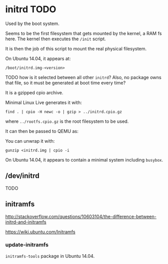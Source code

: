 # initrd TODO

Used by the boot system.

Seems to be the first filesystem that gets mounted by the kernel, a RAM fs here. The kernel then executes the `/init` script.

It is then the job of this script to mount the real physical filesystem.

On Ubuntu 14.04, it appears at:

    /boot/initrd.img-<version>

TODO how is it selected between all other `initrd`? Also, no package owns that file, so it must be generated at boot time every time?

It is a gzipped cpio archive.

Minimal Linux Live generates it with:

    find . | cpio -H newc -o | gzip > ../initrd.cpio.gz

where `../rootfs.cpio.gz` is the root filesystem to be used.

It can then be passed to QEMU as:

You can unwrap it with:

    gunzip <initrd.img | cpio -i

On Ubuntu 14.04, it appears to contain a minimal system including `busybox`.

## /dev/initrd

TODO

## initramfs

<http://stackoverflow.com/questions/10603104/the-difference-between-initrd-and-initramfs>

<https://wiki.ubuntu.com/Initramfs>

### update-initramfs

`initramfs-tools` package in Ubuntu 14.04.
